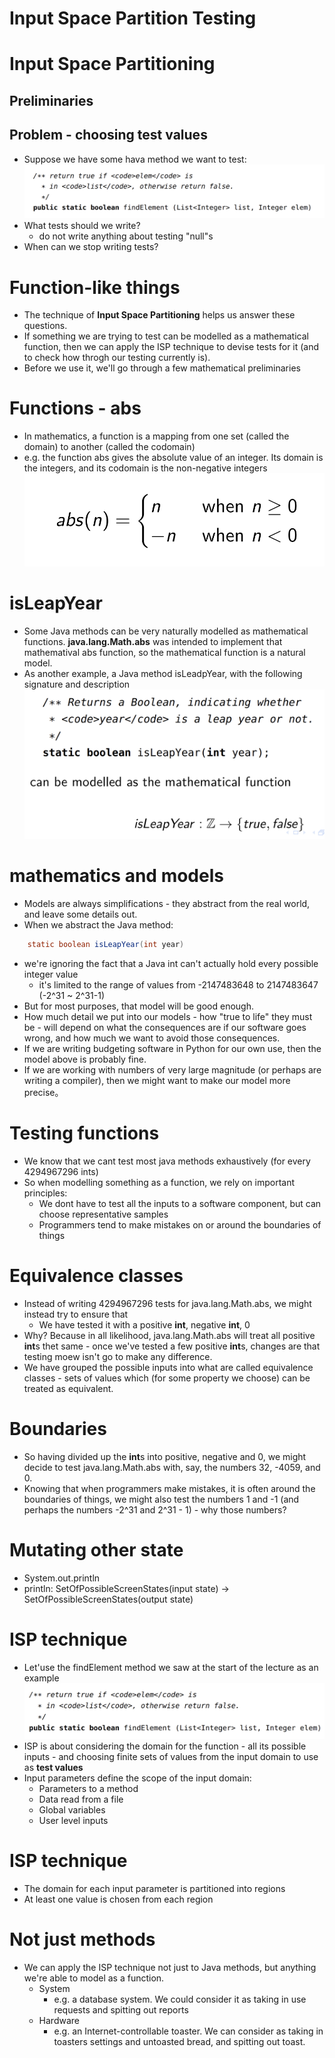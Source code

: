 # Input Space Partition Testing

# Input Space Partitioning

## Preliminaries

## Problem - choosing test values

- Suppose we have some hava method we want to test:
  <img src="../image/lec4pic1.png">
- What tests should we write?
  - do not write anything about testing "null"s
- When can we stop writing tests?

# Function-like things

- The technique of **Input Space Partitioning** helps us answer these questions.
- If something we are trying to test can be modelled as a mathematical function, then we can apply the ISP technique to devise tests for it (and to check how throgh our testing currently is).
- Before we use it, we'll go through a few mathematical preliminaries

# Functions - abs

- In mathematics, a function is a mapping from one set (called the domain) to another (called the codomain)
- e.g. the function abs gives the absolute value of an integer. Its domain is the integers, and its codomain is the non-negative integers
  <img src="../image/lec4pic2.png">

# isLeapYear

- Some Java methods can be very naturally modelled as mathematical functions. **java.lang.Math.abs** was intended to implement that mathematival abs function, so the mathematical function is a natural model.
- As another example, a Java method isLeadpYear, with the following signature and description
  <img src="../image/lec4pic3.png">

# mathematics and models

- Models are always simplifications - they abstract from the real world, and leave some details out.
- When we abstract the Java method:

```java
    static boolean isLeapYear(int year)
```

- we're ignoring the fact that a Java int can't actually hold every possible integer value
  - it's limited to the range of values from -2147483648 to 2147483647 (-2^31 ~ 2^31-1)
- But for most purposes, that model will be good enough.
- How much detail we put into our models - how "true to life" they must be - will depend on what the consequences are if our software goes wrong, and how much we want to avoid those consequences.
- If we are writing budgeting software in Python for our own use, then the model above is probably fine.
- If we are working with numbers of very large magnitude (or perhaps are writing a compiler), then we might want to make our model more precise。

# Testing functions

- We know that we cant test most java methods exhaustively (for every 4294967296 ints)
- So when modelling something as a function, we rely on important principles:
  - We dont have to test all the inputs to a software component, but can choose representative samples
  - Programmers tend to make mistakes on or around the boundaries of things

# Equivalence classes

- Instead of writing 4294967296 tests for java.lang.Math.abs, we might instead try to ensure that
  - We have tested it with a positive **int**, negative **int**, 0
- Why? Because in all likelihood, java.lang.Math.abs will treat all positive **int**s thet same - once we've tested a few positive **int**s, changes are that testing moew isn't go to make any difference.
- We have grouped the possible inputs into what are called equivalence classes - sets of values which (for some property we choose) can be treated as equivalent.

# Boundaries

- So having divided up the **int**s into positive, negative and 0, we might decide to test java.lang.Math.abs with, say, the numbers 32, -4059, and 0.
- Knowing that when programmers make mistakes, it is often around the boundaries of things, we might also test the numbers 1 and -1 (and perhaps the numbers -2^31 and 2^31 - 1) - why those numbers?

# Mutating other state

- System.out.println
- println: SetOfPossibleScreenStates(input state) -> SetOfPossibleScreenStates(output state)

# ISP technique

- Let'use the findElement method we saw at the start of the lecture as an example
  <img src="../image/lec4pic4.png">
- ISP is about considering the domain for the function - all its possible inputs - and choosing finite sets of values from the input domain to use as **test values**
- Input parameters define the scope of the input domain:
  - Parameters to a method
  - Data read from a file
  - Global variables
  - User level inputs

# ISP technique

- The domain for each input parameter is partitioned into regions
- At least one value is chosen from each region

# Not just methods

- We can apply the ISP technique not just to Java methods, but anything we're able to model as a function.
  - System
    - e.g. a database system. We could consider it as taking in use requests and spitting out reports
  - Hardware
    - e.g. an Internet-controllable toaster. We can consider as taking in toasters settings and untoasted bread, and spitting out toast.

